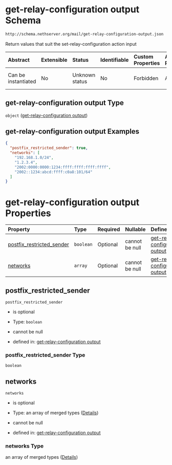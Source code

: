 # get-relay-configuration output Schema

```txt
http://schema.nethserver.org/mail/get-relay-configuration-output.json
```

Return values that suit the set-relay-configuration action input

| Abstract            | Extensible | Status         | Identifiable | Custom Properties | Additional Properties | Access Restrictions | Defined In                                                                                             |
| :------------------ | :--------- | :------------- | :----------- | :---------------- | :-------------------- | :------------------ | :----------------------------------------------------------------------------------------------------- |
| Can be instantiated | No         | Unknown status | No           | Forbidden         | Allowed               | none                | [get-relay-configuration-output.json](mail/get-relay-configuration-output.json "open original schema") |

## get-relay-configuration output Type

`object` ([get-relay-configuration output](get-relay-configuration-output.md))

## get-relay-configuration output Examples

```json
{
  "postfix_restricted_sender": true,
  "networks": [
    "192.168.1.0/24",
    "1.2.3.4",
    "2002:0000:0000:1234:ffff:ffff:ffff:ffff",
    "2002::1234:abcd:ffff:c0a8:101/64"
  ]
}
```

# get-relay-configuration output Properties

| Property                                                  | Type      | Required | Nullable       | Defined by                                                                                                                                                                                                             |
| :-------------------------------------------------------- | :-------- | :------- | :------------- | :--------------------------------------------------------------------------------------------------------------------------------------------------------------------------------------------------------------------- |
| [postfix\_restricted\_sender](#postfix_restricted_sender) | `boolean` | Optional | cannot be null | [get-relay-configuration output](get-relay-configuration-output-properties-postfix_restricted_sender.md "http://schema.nethserver.org/mail/get-relay-configuration-output.json#/properties/postfix_restricted_sender") |
| [networks](#networks)                                     | `array`   | Optional | cannot be null | [get-relay-configuration output](get-relay-configuration-output-properties-networks.md "http://schema.nethserver.org/mail/get-relay-configuration-output.json#/properties/networks")                                   |

## postfix\_restricted\_sender



`postfix_restricted_sender`

* is optional

* Type: `boolean`

* cannot be null

* defined in: [get-relay-configuration output](get-relay-configuration-output-properties-postfix_restricted_sender.md "http://schema.nethserver.org/mail/get-relay-configuration-output.json#/properties/postfix_restricted_sender")

### postfix\_restricted\_sender Type

`boolean`

## networks



`networks`

* is optional

* Type: an array of merged types ([Details](get-relay-configuration-output-properties-networks-items.md))

* cannot be null

* defined in: [get-relay-configuration output](get-relay-configuration-output-properties-networks.md "http://schema.nethserver.org/mail/get-relay-configuration-output.json#/properties/networks")

### networks Type

an array of merged types ([Details](get-relay-configuration-output-properties-networks-items.md))
